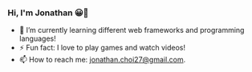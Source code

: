 ### Hi, I'm Jonathan 😀👋

- 🌱 I’m currently learning different web frameworks and programming languages!
- ⚡ Fun fact: I love to play games and watch videos!
- 📫 How to reach me: jonathan.choi27@gmail.com.
